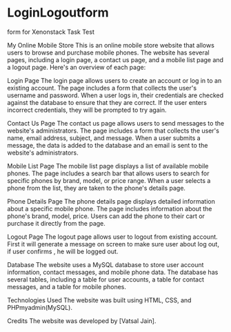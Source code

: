 # LoginLogoutform
form for Xenonstack Task Test

My Online Mobile Store This is an online mobile store website that allows users to browse and purchase mobile phones. The website has several pages, including a login page, a contact us page, and a mobile list page and a logout page. Here's an overview of each page:

Login Page The login page allows users to create an account or log in to an existing account. The page includes a form that collects the user's username and password. When a user logs in, their credentials are checked against the database to ensure that they are correct. If the user enters incorrect credentials, they will be prompted to try again.

Contact Us Page The contact us page allows users to send messages to the website's administrators. The page includes a form that collects the user's name, email address, subject, and message. When a user submits a message, the data is added to the database and an email is sent to the website's administrators.

Mobile List Page The mobile list page displays a list of available mobile phones. The page includes a search bar that allows users to search for specific phones by brand, model, or price range. When a user selects a phone from the list, they are taken to the phone's details page.

Phone Details Page The phone details page displays detailed information about a specific mobile phone. The page includes information about the phone's brand, model, price. Users can add the phone to their cart or purchase it directly from the page.

Logout Page The logout page allows user to logout from existing account. First it will generate a message on screen to make sure user about log out, if user confirms , he will be logged out.

Database The website uses a MySQL database to store user account information, contact messages, and mobile phone data. The database has several tables, including a table for user accounts, a table for contact messages, and a table for mobile phones.

Technologies Used The website was built using HTML, CSS, and PHPmyadmin(MySQL).

Credits The website was developed by [Vatsal Jain].
